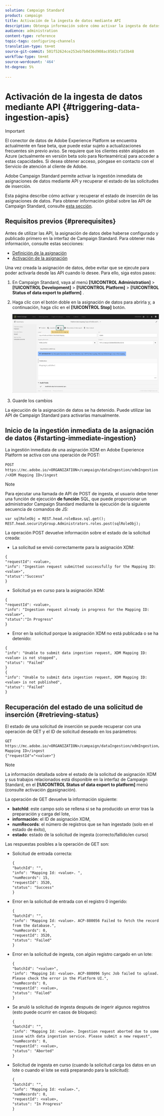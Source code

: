 ```yaml
---
solution: Campaign Standard
product: campaign
title: Activación de la ingesta de datos mediante API
description: Obtenga información sobre cómo activar la ingesta de datos mediante API.
audience: administration
content-type: reference
topic-tags: configuring-channels
translation-type: tm+mt
source-git-commit: 501f52624ce253eb7b0d36d908ac8502cf1d3b48
workflow-type: tm+mt
source-wordcount: '464'
ht-degree: 5%

---
```



# Activación de la ingesta de datos mediante API {#triggering-data-ingestion-apis}

>[!IMPORTANT]
>
>El conector de datos de Adobe Experience Platform se encuentra actualmente en fase beta, que puede estar sujeto a actualizaciones frecuentes sin previo aviso. Se requiere que los clientes estén alojados en Azure (actualmente en versión beta solo para Norteamérica) para acceder a estas capacidades. Si desea obtener acceso, póngase en contacto con el Servicio de atención al cliente de Adobe.

Adobe Campaign Standard permite activar la ingestión inmediata de asignaciones de datos mediante API y recuperar el estado de las solicitudes de inserción.

Esta página describe cómo activar y recuperar el estado de inserción de las asignaciones de datos. Para obtener información global sobre las API de Campaign Standard, consulte [esta sección](../../api/using/get-started-apis.md).

## Requisitos previos {#prerequisites}

Antes de utilizar las API, la asignación de datos debe haberse configurado y publicado primero en la interfaz de Campaign Standard. Para obtener más información, consulte estas secciones:

* [Definición de la asignación](../../developing/using/aep-mapping-definition.md)
* [Activación de la asignación](../../developing/using/aep-mapping-activation.md)

Una vez creada la asignación de datos, debe evitar que se ejecute para poder activarla desde las API cuando lo desee. Para ello, siga estos pasos:

1. En Campaign Standard, vaya al menú **[!UICONTROL Administration]** > **[!UICONTROL Development]** > **[!UICONTROL Platform]** > **[!UICONTROL Status of data export to platform]** .

1. Haga clic con el botón doble en la asignación de datos para abrirla y, a continuación, haga clic en el **[!UICONTROL Stop]** botón.

   ![](assets/aep_datamapping_stop.png)

1. Guarde los cambios

La ejecución de la asignación de datos se ha detenido. Puede utilizar las API de Campaign Standard para activarlas manualmente.

## Inicio de la ingestión inmediata de la asignación de datos {#starting-immediate-ingestion}

La ingestión inmediata de una asignación XDM en Adobe Experience Platform se activa con una operación de POST:

`POST https://mc.adobe.io/<ORGANIZATION>/campaign/dataIngestion/xdmIngestion/<XDM Mapping ID>/ingest`

>[!NOTE]
>
>Para ejecutar una llamada de API de POST de ingesta, el usuario debe tener una función de ejecución **de función** SQL, que puede proporcionar un administrador Campaign Standard mediante la ejecución de la siguiente secuencia de comandos de JS:
>
>```
>var sqlRoleObj = REST.head.roleBase.sql.get();
>REST.head.securityGroup.Administrators.roles.post(sqlRoleObj);
>```

La operación POST devuelve información sobre el estado de la solicitud creada:

* La solicitud se envió correctamente para la asignación XDM:

```
{
"requestId": <value>,
"info": "Ingestion request submitted successfully for the Mapping ID: <value>",
"status":"Success"
}
```

* Solicitud ya en curso para la asignación XDM:

```
{
"requestId": <value>,
"info": "Ingestion request already in progress for the Mapping ID: <value>",
"status":"In Progress"
}
```

* Error en la solicitud porque la asignación XDM no está publicada o se ha detenido:

```
{
"info": "Unable to submit data ingestion request, XDM Mapping ID: <value> is not stopped",
"status": "Failed"
}
{
"info": "Unable to submit data ingestion request, XDM Mapping ID: <value> is not published",
"status": "Failed"
}
```

## Recuperación del estado de una solicitud de inserción {#retrieving-status}

El estado de una solicitud de inserción se puede recuperar con una operación de GET y el ID de solicitud deseado en los parámetros:

```
GET https://mc.adobe.io/<ORGANIZATION>/campaign/dataIngestion/xdmIngestion/<XDM Mapping ID>/ingest
{"requestId"="<value>"}
```

>[!NOTE]
>
>La información detallada sobre el estado de la solicitud de asignación XDM y sus trabajos relacionados está disponible en la interfaz de Campaign Standard, en el **[!UICONTROL Status of data export to platform]** menú (consulte activación [de](../../developing/using/aep-mapping-activation.md)asignación).

La operación de GET devuelve la información siguiente:

* **batchId**: este campo solo se rellena si se ha producido un error tras la preparación y carga del lote,
* **información**: el ID de asignación XDM,
* **numRecords**: el número de registros que se han ingestado (solo en el estado de éxito),
* **estado**: estado de la solicitud de ingesta (correcto/fallido/en curso)

Las respuestas posibles a la operación de GET son:

* Solicitud de entrada correcta:

   ```
   {
   "batchId": "",
   "info": "Mapping Id: <value>. ",
   "numRecords": 15,
   "requestId": 3520,
   "status": "Success"
   }
   ```

* Error en la solicitud de entrada con el registro 0 ingerido:

   ```
   {
   "batchId": "",
   "info": "Mapping Id: <value>. ACP-880056 Failed to fetch the record from the database.",
   "numRecords": 0,
   "requestId": 3520,
   "status": "Failed"
   }
   ```

* Error en la solicitud de ingesta, con algún registro cargado en un lote:

   ```
   {
   "batchId": "<value>",
   "info": "Mapping Id: <value>. ACP-880096 Sync Job failed to upload. Please check the error in the Platform UI.",
   "numRecords": 0,
   "requestId": <value>,
   "status": "Failed"
   }
   ```

* Se anuló la solicitud de ingesta después de ingerir algunos registros (esto puede ocurrir en casos de bloqueo):

   ```
   {
   "batchId": "",
   "info": "Mapping Id: <value>. Ingestion request aborted due to some issue with data ingestion service. Please submit a new request",
   "numRecords": 0,
   "requestId": <value>,
   "status": "Aborted"
   }
   ```

* Solicitud de ingesta en curso (cuando la solicitud carga los datos en un lote o cuando el lote se está preparando para la solicitud):

   ```
   {
   "batchId": "",
   "info": "Mapping Id: <value>.",
   "numRecords": 0,
   "requestId": <value>,
   "status": "In Progress"
   }
   ```
